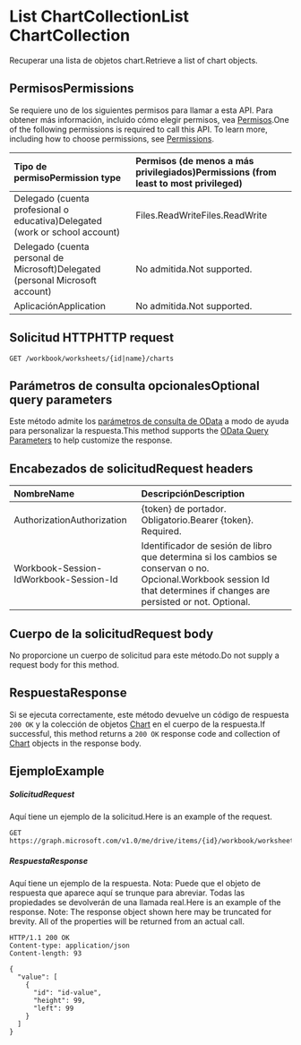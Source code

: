 # <a name="list-chartcollection"></a><span data-ttu-id="60974-101">List ChartCollection</span><span class="sxs-lookup"><span data-stu-id="60974-101">List ChartCollection</span></span>

<span data-ttu-id="60974-102">Recuperar una lista de objetos chart.</span><span class="sxs-lookup"><span data-stu-id="60974-102">Retrieve a list of chart objects.</span></span>
## <a name="permissions"></a><span data-ttu-id="60974-103">Permisos</span><span class="sxs-lookup"><span data-stu-id="60974-103">Permissions</span></span>
<span data-ttu-id="60974-p101">Se requiere uno de los siguientes permisos para llamar a esta API. Para obtener más información, incluido cómo elegir permisos, vea [Permisos](../../../concepts/permissions_reference.md).</span><span class="sxs-lookup"><span data-stu-id="60974-p101">One of the following permissions is required to call this API. To learn more, including how to choose permissions, see [Permissions](../../../concepts/permissions_reference.md).</span></span>

|<span data-ttu-id="60974-106">Tipo de permiso</span><span class="sxs-lookup"><span data-stu-id="60974-106">Permission type</span></span>      | <span data-ttu-id="60974-107">Permisos (de menos a más privilegiados)</span><span class="sxs-lookup"><span data-stu-id="60974-107">Permissions (from least to most privileged)</span></span>              |
|:--------------------|:---------------------------------------------------------|
|<span data-ttu-id="60974-108">Delegado (cuenta profesional o educativa)</span><span class="sxs-lookup"><span data-stu-id="60974-108">Delegated (work or school account)</span></span> | <span data-ttu-id="60974-109">Files.ReadWrite</span><span class="sxs-lookup"><span data-stu-id="60974-109">Files.ReadWrite</span></span>    |
|<span data-ttu-id="60974-110">Delegado (cuenta personal de Microsoft)</span><span class="sxs-lookup"><span data-stu-id="60974-110">Delegated (personal Microsoft account)</span></span> | <span data-ttu-id="60974-111">No admitida.</span><span class="sxs-lookup"><span data-stu-id="60974-111">Not supported.</span></span>    |
|<span data-ttu-id="60974-112">Aplicación</span><span class="sxs-lookup"><span data-stu-id="60974-112">Application</span></span> | <span data-ttu-id="60974-113">No admitida.</span><span class="sxs-lookup"><span data-stu-id="60974-113">Not supported.</span></span> |

## <a name="http-request"></a><span data-ttu-id="60974-114">Solicitud HTTP</span><span class="sxs-lookup"><span data-stu-id="60974-114">HTTP request</span></span>
<!-- { "blockType": "ignored" } -->
```http
GET /workbook/worksheets/{id|name}/charts
```
## <a name="optional-query-parameters"></a><span data-ttu-id="60974-115">Parámetros de consulta opcionales</span><span class="sxs-lookup"><span data-stu-id="60974-115">Optional query parameters</span></span>
<span data-ttu-id="60974-116">Este método admite los [parámetros de consulta de OData](http://developer.microsoft.com/en-us/graph/docs/overview/query_parameters) a modo de ayuda para personalizar la respuesta.</span><span class="sxs-lookup"><span data-stu-id="60974-116">This method supports the [OData Query Parameters](http://developer.microsoft.com/en-us/graph/docs/overview/query_parameters) to help customize the response.</span></span>

## <a name="request-headers"></a><span data-ttu-id="60974-117">Encabezados de solicitud</span><span class="sxs-lookup"><span data-stu-id="60974-117">Request headers</span></span>
| <span data-ttu-id="60974-118">Nombre</span><span class="sxs-lookup"><span data-stu-id="60974-118">Name</span></span>      |<span data-ttu-id="60974-119">Descripción</span><span class="sxs-lookup"><span data-stu-id="60974-119">Description</span></span>|
|:----------|:----------|
| <span data-ttu-id="60974-120">Authorization</span><span class="sxs-lookup"><span data-stu-id="60974-120">Authorization</span></span>  | <span data-ttu-id="60974-p102">{token} de portador. Obligatorio.</span><span class="sxs-lookup"><span data-stu-id="60974-p102">Bearer {token}. Required.</span></span> |
| <span data-ttu-id="60974-123">Workbook-Session-Id</span><span class="sxs-lookup"><span data-stu-id="60974-123">Workbook-Session-Id</span></span>  | <span data-ttu-id="60974-p103">Identificador de sesión de libro que determina si los cambios se conservan o no. Opcional.</span><span class="sxs-lookup"><span data-stu-id="60974-p103">Workbook session Id that determines if changes are persisted or not. Optional.</span></span>|

## <a name="request-body"></a><span data-ttu-id="60974-126">Cuerpo de la solicitud</span><span class="sxs-lookup"><span data-stu-id="60974-126">Request body</span></span>
<span data-ttu-id="60974-127">No proporcione un cuerpo de solicitud para este método.</span><span class="sxs-lookup"><span data-stu-id="60974-127">Do not supply a request body for this method.</span></span>

## <a name="response"></a><span data-ttu-id="60974-128">Respuesta</span><span class="sxs-lookup"><span data-stu-id="60974-128">Response</span></span>

<span data-ttu-id="60974-129">Si se ejecuta correctamente, este método devuelve un código de respuesta `200 OK` y la colección de objetos [Chart](../resources/chart.md) en el cuerpo de la respuesta.</span><span class="sxs-lookup"><span data-stu-id="60974-129">If successful, this method returns a `200 OK` response code and collection of [Chart](../resources/chart.md) objects in the response body.</span></span>
## <a name="example"></a><span data-ttu-id="60974-130">Ejemplo</span><span class="sxs-lookup"><span data-stu-id="60974-130">Example</span></span>
##### <a name="request"></a><span data-ttu-id="60974-131">Solicitud</span><span class="sxs-lookup"><span data-stu-id="60974-131">Request</span></span>
<span data-ttu-id="60974-132">Aquí tiene un ejemplo de la solicitud.</span><span class="sxs-lookup"><span data-stu-id="60974-132">Here is an example of the request.</span></span>
<!-- {
  "blockType": "request",
  "name": "get_chartcollection"
}-->
```http
GET https://graph.microsoft.com/v1.0/me/drive/items/{id}/workbook/worksheets/{id|name}/charts
```
##### <a name="response"></a><span data-ttu-id="60974-133">Respuesta</span><span class="sxs-lookup"><span data-stu-id="60974-133">Response</span></span>
<span data-ttu-id="60974-p104">Aquí tiene un ejemplo de la respuesta. Nota: Puede que el objeto de respuesta que aparece aquí se trunque para abreviar. Todas las propiedades se devolverán de una llamada real.</span><span class="sxs-lookup"><span data-stu-id="60974-p104">Here is an example of the response. Note: The response object shown here may be truncated for brevity. All of the properties will be returned from an actual call.</span></span>
<!-- {
  "blockType": "response",
  "truncated": true,
  "@odata.type": "microsoft.graph.chart",
  "isCollection": true
} -->
```http
HTTP/1.1 200 OK
Content-type: application/json
Content-length: 93

{
  "value": [
    {
      "id": "id-value",
      "height": 99,
      "left": 99
    }
  ]
}
```

<!-- uuid: 8fcb5dbc-d5aa-4681-8e31-b001d5168d79
2015-10-25 14:57:30 UTC -->
<!-- {
  "type": "#page.annotation",
  "description": "List ChartCollection",
  "keywords": "",
  "section": "documentation",
  "tocPath": ""
}-->